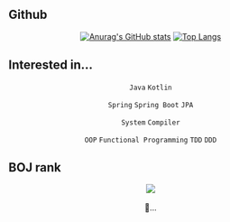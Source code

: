 
## Github

<div align = "center">
  
  [![Anurag's GitHub stats](https://github-readme-stats.vercel.app/api?username=shkisme&count_private=true&theme=material-palenight)](https://github.com/anuraghazra/github-readme-stats) 
  [![Top Langs](https://github-readme-stats.vercel.app/api/top-langs/?username=shkisme&layout=compact&theme=material-palenight&langs_count=6&private=true)](https://github.com/anuraghazra/github-readme-stats)
  
  </div>
  
## Interested in...

<div align = "center">
  
  `Java` `Kotlin`
  
  `Spring` `Spring Boot` `JPA`
  
  `System` `Compiler`
  
  `OOP` `Functional Programming` `TDD` `DDD`
  
</div>
  
## BOJ rank

<div align = "center">
  <img align="center" src="http://mazassumnida.wtf/api/v2/generate_badge?boj=shk010130">
  <br><br>
  🤔...
</div>
